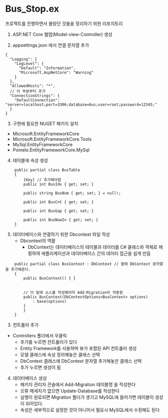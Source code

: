 # Bus_Stop.ex
프로젝트를 진행하면서 몰랐던 것들을 정리하기 위한 리포지토리


1. ASP.NET Core 웹앱(Model-view-Controller) 생성

2. appsettings.json 에서 연결 문자열 추가

```
{
  "Logging": {
    "LogLevel": {
      "Default": "Information",
      "Microsoft.AspNetCore": "Warning"
    }
  },
  "AllowedHosts": "*",
  // 이 부분부터 추가
  "ConnectionStrings": {
    "DefaultConnection": "server=localhost;port=3306;database=bus;user=root;password=12345;"
  }
}
```
3. 구현에 필요한 NUGET 패키지 설치
 - Microsoft.EntityFrameworkCore
 - Microsoft.EntityFrameworkCore.Tools
 - MySql.EntityFrameworkCore
 - Pomelo.EntityFrameworkCore.MySql

4. 테이블에 속성 생성

```
    public partial class BusTable
    {
        [Key] // 추가해야함
        public int BusIdx { get; set; }

        public string BusNum { get; set; } = null!;

        public int BusCnt { get; set; }

        public int BusGap { get; set; }

        public int BusNowIn { get; set; }
    }
```

5. 데이터베이스와 연결하기 위한 Dbcontext 파일 작성
   - Dbcontext의 역활
     -  DbContext는 데이터베이스의 테이블과 데이터를 C# 클래스와 객체로 매핑하여 애플리케이션과 데이터베이스 간의 데이터 접근을 쉽게 만듬 
```
    public partial class BusContext : DbContext // 옆에 DbContext 문자열을 추가해준다.
    {
        public BusContext() { }


        // 이 밑에 소스를 작성해야지 Add-Migration이 작동함
        public BusContext(DbContextOptions<BusContext> options)
            : base(options)
        {
        }
    }
```

3. 컨트롤러 추가
  - Controllers 폴더에서 우클릭
    - 추가를 누르면 컨트롤러가 있다
    - Entity Framework를 사용하며 뷰가 포함된 API 컨트롤러 생성
    - 모델 클래스에 속성 정의해놓은 클래스 선택
    - DbContext 클래스에 DbContext 문자열 추가해놓은 클래스 선택
    - 추가 누르면 생성이 됨

4. 데이터베이스 생성
   - 패키지 관리자 콘솔에서 Add-Migration 테이블명 을 작성한다
   - 오류 메세지가 없으면 Update-Database를 작성한다
   - 실행이 완료되면 Migration 폴더가 생기고 MySQL에 들어가면 테이블이 생성이 되어있다.
   - 속성은 세부적으로 설정한 것이 아니어서 필요시 MySQL에서 수정해도 된다

